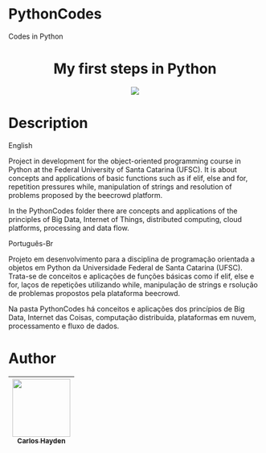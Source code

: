
# PythonCodes
Codes in Python



<h1 align="center"> My first steps in Python </h1>



<p align="center">
<img src="http://img.shields.io/static/v1?label=STATUS&message=EM%20DESENVOLVIMENTO&color=GREEN&style=for-the-badge"/>
</p>

# Description

English

Project in development for the object-oriented programming course in Python at the Federal University of Santa Catarina (UFSC).
It is about concepts and applications of basic functions such as if elif, else and for, repetition pressures while, manipulation of strings and resolution of problems proposed by the beecrowd platform.

In the PythonCodes folder there are concepts and applications of the principles of Big Data, Internet of Things, distributed computing, cloud platforms, processing and data flow.



Português-Br

Projeto em desenvolvimento para a disciplina de programação orientada a objetos em Python da Universidade Federal de Santa Catarina (UFSC).
Trata-se de conceitos e aplicações de funções básicas como if elif, else e for, laços de repetições utilizando while, manipulação de strings e rsolução de problemas propostos pela plataforma beecrowd.


Na pasta PythonCodes há conceitos e aplicações dos princípios de Big Data, Internet das Coisas, computação distribuída, plataformas em nuvem, processamento e fluxo de dados.






# Author

| [<img src="https://avatars.githubusercontent.com/u/79289647?v=4" width=115><br><sub>Carlos Hayden</sub>](https://github.com/JunhaumHayden) |
| :---: |
